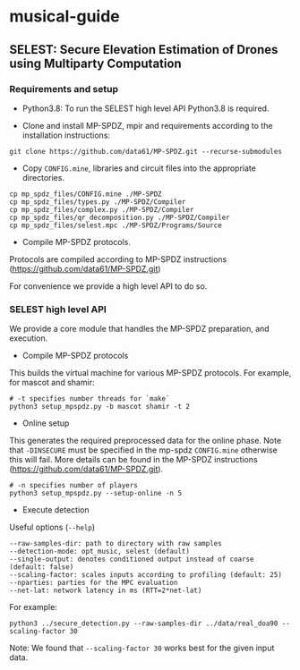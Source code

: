 # musical-guide

## SELEST: Secure Elevation Estimation of Drones using Multiparty Computation

### Requirements and setup

- Python3.8: To run the SELEST high level API Python3.8 is required.


- Clone and install MP-SPDZ, mpir and requirements according to the installation instructions:

`git clone https://github.com/data61/MP-SPDZ.git --recurse-submodules`

- Copy `CONFIG.mine`, libraries and circuit files into the appropriate directories.

```
cp mp_spdz_files/CONFIG.mine ./MP-SPDZ
cp mp_spdz_files/types.py ./MP-SPDZ/Compiler
cp mp_spdz_files/complex.py ./MP-SPDZ/Compiler
cp mp_spdz_files/qr_decomposition.py ./MP-SPDZ/Compiler
cp mp_spdz_files/selest.mpc ./MP-SPDZ/Programs/Source
```

- Compile MP-SPDZ protocols.

Protocols are compiled according to MP-SPDZ instructions (https://github.com/data61/MP-SPDZ.git)

For convenience we provide a high level API to do so.

### SELEST high level API

We provide a core module that handles the MP-SPDZ preparation, and execution.

- Compile MP-SPDZ protocols

This builds the virtual machine for various MP-SPDZ protocols. For example, for mascot and shamir:

```
# -t specifies number threads for `make`
python3 setup_mpspdz.py -b mascot shamir -t 2
```

- Online setup

This generates the required preprocessed data for the online phase. Note that `-DINSECURE` must be specified
in the mp-spdz `CONFIG.mine` otherwise this will fail. More details can be found in the MP-SPDZ instructions
(https://github.com/data61/MP-SPDZ.git).

```
# -n specifies number of players
python3 setup_mpspdz.py --setup-online -n 5
```

- Execute detection

Useful options (`--help`)
```
--raw-samples-dir: path to directory with raw samples
--detection-mode: opt_music, selest (default)
--single-output: denotes conditioned output instead of coarse (default: false)
--scaling-factor: scales inputs according to profiling (default: 25)
--nparties: parties for the MPC evaluation
--net-lat: network latency in ms (RTT=2*net-lat)
```

For example:

```
python3 ../secure_detection.py --raw-samples-dir ../data/real_doa90 --scaling-factor 30
```

Note: We found that `--scaling-factor 30` works best for the given input data.
